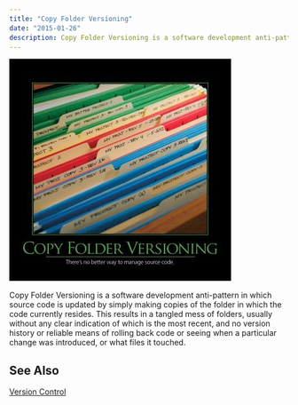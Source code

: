 ```yaml
---
title: "Copy Folder Versioning"
date: "2015-01-26"
description: Copy Folder Versioning is a software development anti-pattern in which source code is updated by simply making copies of the folder in which the code currently resides.
---
```


![Copy Folder Versioning](images/copy-folder-versioning-400x400.jpg)

Copy Folder Versioning is a software development anti-pattern in which source code is updated by simply making copies of the folder in which the code currently resides. This results in a tangled mess of folders, usually without any clear indication of which is the most recent, and no version history or reliable means of rolling back code or seeing when a particular change was introduced, or what files it touched.

## See Also

[Version Control](/version-control)
